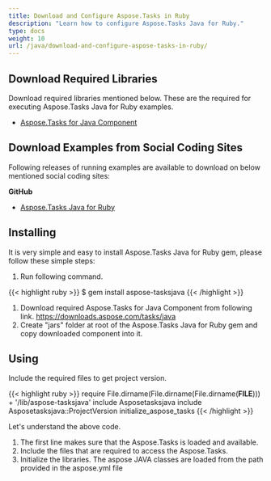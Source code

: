 ```yaml
---
title: Download and Configure Aspose.Tasks in Ruby
description: "Learn how to configure Aspose.Tasks Java for Ruby."
type: docs
weight: 10
url: /java/download-and-configure-aspose-tasks-in-ruby/
---
```


## **Download Required Libraries**
Download required libraries mentioned below. These are the required for executing Aspose.Tasks Java for Ruby examples.

- [Aspose.Tasks for Java Component](https://downloads.aspose.com/tasks/java)
## **Download Examples from Social Coding Sites**
Following releases of running examples are available to download on below mentioned social coding sites:

**GitHub**

- [Aspose.Tasks Java for Ruby](https://github.com/aspose-tasks/Aspose.Tasks-for-Java/tree/master/Plugins/Aspose_Tasks_Java_for_Ruby)
## **Installing**
It is very simple and easy to install Aspose.Tasks Java for Ruby gem, please follow these simple steps:

1. Run following command. 

{{< highlight ruby >}}
$ gem install aspose-tasksjava
{{< /highlight >}}

1. Download required Aspose.Tasks for Java Component from following link.
   <https://downloads.aspose.com/tasks/java>
2. Create "jars" folder at root of the Aspose.Tasks Java for Ruby gem and copy downloaded component into it.

## **Using**
Include the required files to get project version.

{{< highlight ruby >}}
require File.dirname(File.dirname(File.dirname(__FILE__))) + '/lib/aspose-tasksjava'
include Asposetasksjava
include Asposetasksjava::ProjectVersion
initialize_aspose_tasks
{{< /highlight >}}

Let's understand the above code.

1. The first line makes sure that the Aspose.Tasks is loaded and available.
2. Include the files that are required to access the Aspose.Tasks.
3. Initialize the libraries. The aspose JAVA classes are loaded from the path provided in the aspose.yml file
